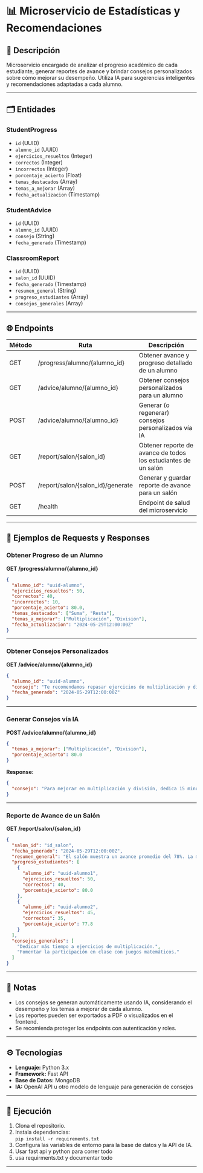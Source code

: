 # 📊 Microservicio de Estadísticas y Recomendaciones

## 📖 Descripción

Microservicio encargado de analizar el progreso académico de cada estudiante, generar reportes de avance y brindar consejos personalizados sobre cómo mejorar su desempeño. Utiliza IA para sugerencias inteligentes y recomendaciones adaptadas a cada alumno.

---



## 🗂️ Entidades

### StudentProgress
- `id` (UUID)
- `alumno_id` (UUID)
- `ejercicios_resueltos` (Integer)
- `correctos` (Integer)
- `incorrectos` (Integer)
- `porcentaje_acierto` (Float)
- `temas_destacados` (Array<String>)
- `temas_a_mejorar` (Array<String>)
- `fecha_actualizacion` (Timestamp)

### StudentAdvice
- `id` (UUID)
- `alumno_id` (UUID)
- `consejo` (String)
- `fecha_generado` (Timestamp)

### ClassroomReport
- `id` (UUID)
- `salon_id` (UUID)
- `fecha_generado` (Timestamp)
- `resumen_general` (String)
- `progreso_estudiantes` (Array<StudentProgress>)
- `consejos_generales` (Array<String>)

---

## 🌐 Endpoints

| Método | Ruta                                  | Descripción                                                        |
|--------|---------------------------------------|--------------------------------------------------------------------|
| GET    | /progress/alumno/{alumno_id}          | Obtener avance y progreso detallado de un alumno                   |
| GET    | /advice/alumno/{alumno_id}            | Obtener consejos personalizados para un alumno                     |
| POST   | /advice/alumno/{alumno_id}            | Generar (o regenerar) consejos personalizados vía IA               |
| GET    | /report/salon/{salon_id}              | Obtener reporte de avance de todos los estudiantes de un salón     |
| POST   | /report/salon/{salon_id}/generate     | Generar y guardar reporte de avance para un salón                  |
| GET    | /health                              | Endpoint de salud del microservicio                                |

---

## 📝 Ejemplos de Requests y Responses

### Obtener Progreso de un Alumno

**GET /progress/alumno/{alumno_id}**
```json
{
  "alumno_id": "uuid-alumno",
  "ejercicios_resueltos": 50,
  "correctos": 40,
  "incorrectos": 10,
  "porcentaje_acierto": 80.0,
  "temas_destacados": ["Suma", "Resta"],
  "temas_a_mejorar": ["Multiplicación", "División"],
  "fecha_actualizacion": "2024-05-29T12:00:00Z"
}
```

---

### Obtener Consejos Personalizados

**GET /advice/alumno/{alumno_id}**
```json
{
  "alumno_id": "uuid-alumno",
  "consejo": "Te recomendamos repasar ejercicios de multiplicación y división. Intenta practicar con problemas de dificultad media para mejorar tu precisión.",
  "fecha_generado": "2024-05-29T12:00:00Z"
}
```

---

### Generar Consejos vía IA

**POST /advice/alumno/{alumno_id}**
```json
{
  "temas_a_mejorar": ["Multiplicación", "División"],
  "porcentaje_acierto": 80.0
}
```
**Response:**
```json
{
  "consejo": "Para mejorar en multiplicación y división, dedica 15 minutos diarios a practicar problemas variados. Utiliza recursos visuales y juegos interactivos para reforzar estos conceptos."
}
```

---

### Reporte de Avance de un Salón

**GET /report/salon/{salon_id}**
```json
{
  "salon_id": "id_salon",
  "fecha_generado": "2024-05-29T12:00:00Z",
  "resumen_general": "El salón muestra un avance promedio del 78%. La mayoría destaca en sumas y restas, pero debe reforzar multiplicación.",
  "progreso_estudiantes": [
    {
      "alumno_id": "uuid-alumno1",
      "ejercicios_resueltos": 50,
      "correctos": 40,
      "porcentaje_acierto": 80.0
    },
    {
      "alumno_id": "uuid-alumno2",
      "ejercicios_resueltos": 45,
      "correctos": 35,
      "porcentaje_acierto": 77.8
    }
  ],
  "consejos_generales": [
    "Dedicar más tiempo a ejercicios de multiplicación.",
    "Fomentar la participación en clase con juegos matemáticos."
  ]
}
```

---

## 📝 Notas

- Los consejos se generan automáticamente usando IA, considerando el desempeño y los temas a mejorar de cada alumno.
- Los reportes pueden ser exportados a PDF o visualizados en el frontend.
- Se recomienda proteger los endpoints con autenticación y roles.

---

## ⚙️ Tecnologías

- **Lenguaje:** Python 3.x
- **Framework:** Fast API
- **Base de Datos:** MongoDB
- **IA:** OpenAI API u otro modelo de lenguaje para generación de consejos

---

## 🚀 Ejecución

1. Clona el repositorio.
2. Instala dependencias:  
   `pip install -r requirements.txt`
3. Configura las variables de entorno para la base de datos y la API de IA.
4. Usar fast api y python para correr todo
5. usa requirments.txt y documentar todo

---
